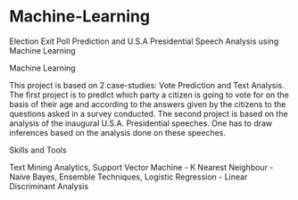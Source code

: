 # Machine-Learning
Election Exit Poll Prediction and U.S.A Presidential Speech Analysis using Machine Learning

Machine Learning

This project is based on 2 case-studies: Vote Prediction and Text Analysis. The first project is to predict which party a citizen is going to vote for on the basis of their age and according to the answers given by the citizens to the questions asked in a survey conducted. The second project is based on the analysis of the inaugural U.S.A. Presidential speeches. One has to draw inferences based on the analysis done on these speeches.

Skills and Tools

Text Mining Analytics, Support Vector Machine - K Nearest Neighbour - Naive Bayes, Ensemble Techniques, Logistic Regression - Linear Discriminant Analysis
